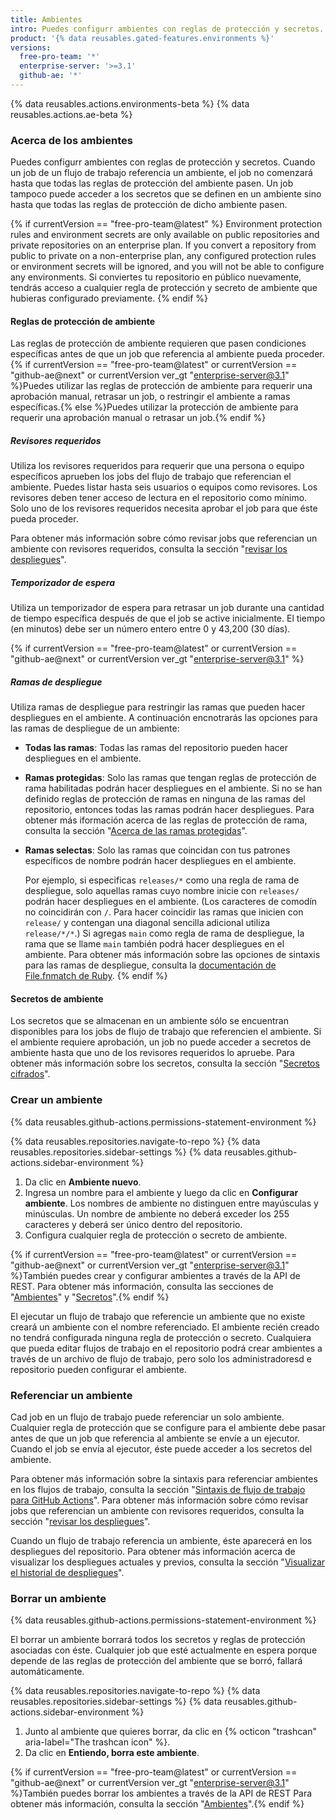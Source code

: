 ```yaml
---
title: Ambientes
intro: Puedes configurr ambientes con reglas de protección y secretos. Un job de un flujo de trabajo puede referenciar un ambiente para utilizar las reglas de protección y secretos de dicho ambiente.
product: '{% data reusables.gated-features.environments %}'
versions:
  free-pro-team: '*'
  enterprise-server: '>=3.1'
  github-ae: '*'
---
```


{% data reusables.actions.environments-beta %}
{% data reusables.actions.ae-beta %}

### Acerca de los ambientes

Puedes configurr ambientes con reglas de protección y secretos. Cuando un job de un flujo de trabajo referencia un ambiente, el job no comenzará hasta que todas las reglas de protección del ambiente pasen. Un job tampoco puede acceder a los secretos que se definen en un ambiente sino hasta que todas las reglas de protección de dicho ambiente pasen.

{% if currentVersion == "free-pro-team@latest" %}
Environment protection rules and environment secrets are only available on public repositories and private repositories on an enterprise plan. If you convert a repository from public to private on a non-enterprise plan, any configured protection rules or environment secrets will be ignored, and you will not be able to configure any environments. Si conviertes tu repositorio en público nuevamente, tendrás acceso a cualquier regla de protección y secreto de ambiente que hubieras configurado previamente.
{% endif %}

#### Reglas de protección de ambiente

Las reglas de protección de ambiente requieren que pasen condiciones específicas antes de que un job que referencia al ambiente pueda proceder. {% if currentVersion == "free-pro-team@latest" or currentVersion == "github-ae@next" or currentVersion ver_gt "enterprise-server@3.1" %}Puedes utilizar las reglas de protección de ambiente para requerir una aprobación manual, retrasar un job, o restringir el ambiente a ramas específicas.{% else %}Puedes utilizar la protección de ambiente para requerir una aprobación manual o retrasar un job.{% endif %}

##### Revisores requeridos

Utiliza los revisores requeridos para requerir que una persona o equipo específicos aprueben los jobs del flujo de trabajo que referencian el ambiente. Puedes listar hasta seis usuarios o equipos como revisores. Los revisores deben tener acceso de lectura en el repositorio como mínimo. Solo uno de los revisores requeridos necesita aprobar el job para que éste pueda proceder.

Para obtener más información sobre cómo revisar jobs que referencian un ambiente con revisores requeridos, consulta la sección "[revisar los despliegues](/actions/managing-workflow-runs/reviewing-deployments)".

##### Temporizador de espera

Utiliza un temporizador de espera para retrasar un job durante una cantidad de tiempo específica después de que el job se active inicialmente. El tiempo (en minutos) debe ser un número entero entre 0 y 43,200 (30 días).

{% if currentVersion == "free-pro-team@latest" or currentVersion == "github-ae@next" or currentVersion ver_gt "enterprise-server@3.1" %}
##### Ramas de despliegue

Utiliza ramas de despliegue para restringir las ramas que pueden hacer despliegues en el ambiente. A continuación encnotrarás las opciones para las ramas de despliegue de un ambiente:

* **Todas las ramas**: Todas las ramas del repositorio pueden hacer despliegues en el ambiente.
* **Ramas protegidas**: Solo las ramas que tengan reglas de protección de rama habilitadas podrán hacer despliegues en el ambiente. Si no se han definido reglas de protección de ramas en ninguna de las ramas del repositorio, entonces todas las ramas podrán hacer despliegues. Para obtener más iformación acerca de las reglas de protección de rama, consulta la sección "[Acerca de las ramas protegidas](/github/administering-a-repository/about-protected-branches)".
* **Ramas selectas**: Solo las ramas que coincidan con tus patrones específicos de nombre podrán hacer despliegues en el ambiente.

  Por ejemplo, si especificas `releases/*` como una regla de rama de despliegue, solo aquellas ramas cuyo nombre inicie con `releases/` podrán hacer despliegues en el ambiente. (Los caracteres de comodín no coincidirán con `/`. Para hacer coincidir las ramas que inicien con `release/` y contengan una diagonal sencilla adicional utiliza `release/*/*`.) Si agregas `main` como regla de rama de despliegue, la rama que se llame `main` también podrá hacer despliegues en el ambiente. Para obtener más información sobre las opciones de sintaxis para las ramas de despliegue, consulta la [documentación de File.fnmatch de Ruby](https://ruby-doc.org/core-2.5.1/File.html#method-c-fnmatch).
{% endif %}
#### Secretos de ambiente

Los secretos que se almacenan en un ambiente sólo se encuentran disponibles para los jobs de flujo de trabajo que referencien el ambiente. Si el ambiente requiere aprobación, un job no puede acceder a secretos de ambiente hasta que uno de los revisores requeridos lo apruebe. Para obtener más información sobre los secretos, consulta la sección "[Secretos cifrados](/actions/reference/encrypted-secrets)".

### Crear un ambiente

{% data reusables.github-actions.permissions-statement-environment %}

{% data reusables.repositories.navigate-to-repo %}
{% data reusables.repositories.sidebar-settings %}
{% data reusables.github-actions.sidebar-environment %}
1. Da clic en **Ambiente nuevo**.
1. Ingresa un nombre para el ambiente y luego da clic en **Configurar ambiente**. Los nombres de ambiente no distinguen entre mayúsculas y minúsculas. Un nombre de ambiente no deberá exceder los 255 caracteres y deberá ser único dentro del repositorio.
1. Configura cualquier regla de protección o secreto de ambiente.

{% if currentVersion == "free-pro-team@latest" or currentVersion == "github-ae@next" or currentVersion ver_gt "enterprise-server@3.1" %}También puedes crear y configurar ambientes a través de la API de REST. Para obtener más información, consulta las secciones de "[Ambientes](/rest/reference/repos#environments)" y "[Secretos](/rest/reference/actions#secrets)".{% endif %}

El ejecutar un flujo de trabajo que referencie un ambiente que no existe creará un ambiente con el nombre referenciado. El ambiente recién creado no tendrá configurada ninguna regla de protección o secreto. Cualquiera que pueda editar flujos de trabajo en el repositorio podrá crear ambientes a través de un archivo de flujo de trabajo, pero solo los administradoresd e repositorio pueden configurar el ambiente.

### Referenciar un ambiente

Cad job en un flujo de trabajo puede referenciar un solo ambiente. Cualquier regla de protección que se configure para el ambiente debe pasar antes de que un job que referencia al ambiente se envíe a un ejecutor. Cuando el job se envía al ejecutor, éste puede acceder a los secretos del ambiente.

Para obtener más información sobre la sintaxis para referenciar ambientes en los flujos de trabajo, consulta la sección "[Sintaxis de flujo de trabajo para GitHub Actions](/actions/reference/workflow-syntax-for-github-actions#jobsjob_idenvironment)". Para obtener más información sobre cómo revisar jobs que referencian un ambiente con revisores requeridos, consulta la sección "[revisar los despliegues](/actions/managing-workflow-runs/reviewing-deployments)".

Cuando un flujo de trabajo referencia un ambiente, éste aparecerá en los despliegues del repositorio. Para obtener más información acerca de visualizar los despliegues actuales y previos, consulta la sección "[Visualizar el historial de despliegues](/developers/overview/viewing-deployment-history)".

### Borrar un ambiente

{% data reusables.github-actions.permissions-statement-environment %}

El borrar un ambiente borrará todos los secretos y reglas de protección asociadas con éste. Cualquier job que esté actualmente en espera porque depende de las reglas de protección del ambiente que se borró, fallará automáticamente.

{% data reusables.repositories.navigate-to-repo %}
{% data reusables.repositories.sidebar-settings %}
{% data reusables.github-actions.sidebar-environment %}
1. Junto al ambiente que quieres borrar, da clic en {% octicon "trashcan" aria-label="The trashcan icon" %}.
2. Da clic en **Entiendo, borra este ambiente**.

{% if currentVersion == "free-pro-team@latest" or currentVersion == "github-ae@next" or currentVersion ver_gt "enterprise-server@3.1" %}También puedes borrar los ambientes a través de la API de REST Para obtener más información, consulta la sección "[Ambientes](/rest/reference/repos#environments)".{% endif %}
